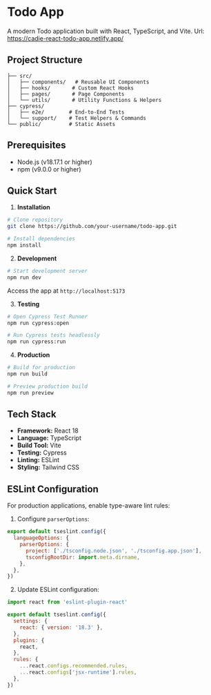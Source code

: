 # Todo App

A modern Todo application built with React, TypeScript, and Vite.
Url: https://cadie-react-todo-app.netlify.app/

## Project Structure

```
├── src/
│   ├── components/   # Reusable UI Components
│   ├── hooks/       # Custom React Hooks
│   ├── pages/       # Page Components
│   └── utils/       # Utility Functions & Helpers
├── cypress/
│   ├── e2e/        # End-to-End Tests
│   └── support/    # Test Helpers & Commands
└── public/         # Static Assets
```

## Prerequisites

- Node.js (v18.17.1 or higher)
- npm (v9.0.0 or higher)

## Quick Start

1. **Installation**

```bash
# Clone repository
git clone https://github.com/your-username/todo-app.git

# Install dependencies
npm install
```

2. **Development**

```bash
# Start development server
npm run dev
```

Access the app at `http://localhost:5173`

3. **Testing**

```bash
# Open Cypress Test Runner
npm run cypress:open

# Run Cypress tests headlessly
npm run cypress:run
```

4. **Production**

```bash
# Build for production
npm run build

# Preview production build
npm run preview
```

## Tech Stack

- **Framework:** React 18
- **Language:** TypeScript
- **Build Tool:** Vite
- **Testing:** Cypress
- **Linting:** ESLint
- **Styling:** Tailwind CSS

## ESLint Configuration

For production applications, enable type-aware lint rules:

1. Configure `parserOptions`:

```js
export default tseslint.config({
  languageOptions: {
    parserOptions: {
      project: ['./tsconfig.node.json', './tsconfig.app.json'],
      tsconfigRootDir: import.meta.dirname,
    },
  },
})
```

2. Update ESLint configuration:

```js
import react from 'eslint-plugin-react'

export default tseslint.config({
  settings: {
    react: { version: '18.3' },
  },
  plugins: {
    react,
  },
  rules: {
    ...react.configs.recommended.rules,
    ...react.configs['jsx-runtime'].rules,
  },
})
```
